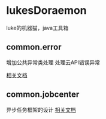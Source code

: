 # lukesDoraemon
luke的机器猫，java工具箱

## common.error
增加公共异常类处理
处理云API错误异常

[相关文档](./doc/错误码类的设计.md)

## common.jobcenter
异步任务框架的设计
[相关文档](./doc/异步任务框架的设计.md)
